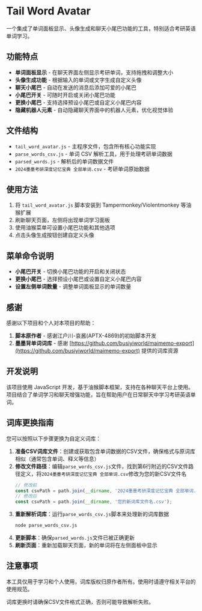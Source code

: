 # Tail Word Avatar

一个集成了单词面板显示、头像生成和聊天小尾巴功能的工具，特别适合考研英语单词学习。

## 功能特点

- **单词面板显示** - 在聊天界面左侧显示考研单词，支持拖拽和调整大小
- **头像生成功能** - 根据输入的单词或文字生成自定义头像
- **聊天小尾巴** - 自动在发送的消息后添加可爱的小尾巴
- **小尾巴开关** - 可随时开启或关闭小尾巴功能
- **更换小尾巴** - 支持选择预设小尾巴或自定义小尾巴内容
- **隐藏机器人元素** - 自动隐藏聊天界面中的机器人元素，优化视觉体验

## 文件结构

- `tail_word_avatar.js` - 主程序文件，包含所有核心功能实现
- `parse_words_csv.js` - 单词 CSV 解析工具，用于处理考研单词数据
- `parsed_words.js` - 解析后的单词数据文件
- `2024墨墨考研深度记忆宝典 全部单词.csv` - 考研单词原始数据

## 使用方法

1. 将 `tail_word_avatar.js` 脚本安装到 Tampermonkey/Violentmonkey 等油猴扩展
2. 刷新聊天页面，左侧将出现单词学习面板
3. 使用油猴菜单可设置小尾巴功能和其他选项
4. 点击头像生成按钮创建自定义头像

## 菜单命令说明

- **小尾巴开关** - 切换小尾巴功能的开启和关闭状态
- **更换小尾巴** - 选择预设小尾巴或设置自定义小尾巴内容
- **设置左侧单词数量** - 调整单词面板显示的单词数量

## 感谢

感谢以下项目和个人对本项目的帮助：

1. **脚本原作者** - 感谢江户川-哀酱(APTX-4869)的初始脚本开发
2. **墨墨背单词词库** - 感谢 [https://github.com/busiyiworld/maimemo-export](https://github.com/busiyiworld/maimemo-export) 提供的词库资源

## 开发说明

该项目使用 JavaScript 开发，基于油猴脚本框架，支持在各种聊天平台上使用。项目结合了单词学习和聊天增强功能，旨在帮助用户在日常聊天中学习考研英语单词。

## 词库更换指南

您可以按照以下步骤更换为自定义词库：

1. **准备CSV词库文件**：创建或获取包含单词数据的CSV文件，确保格式与原词库相似（通常包含单词、释义等信息）
2. **修改文件路径**：编辑`parse_words_csv.js`文件，找到第6行附近的CSV文件路径定义，将`2024墨墨考研深度记忆宝典 全部单词.csv`修改为您的新CSV文件名
   ```javascript
   // 修改前
   const csvPath = path.join(__dirname, '2024墨墨考研深度记忆宝典 全部单词.csv');
   // 修改后
   const csvPath = path.join(__dirname, '您的新词库文件名.csv');
   ```
3. **重新解析词库**：运行`parse_words_csv.js`脚本来处理新的词库数据
   ```bash
   node parse_words_csv.js
   ```
4. **更新脚本**：确保`parsed_words.js`文件已被正确更新
5. **刷新页面**：重新加载聊天页面，新的单词将在左侧面板中显示

## 注意事项

本工具仅用于学习和个人使用，词库版权归原作者所有。使用时请遵守相关平台的使用规范。

词库更换时请确保CSV文件格式正确，否则可能导致解析失败。
